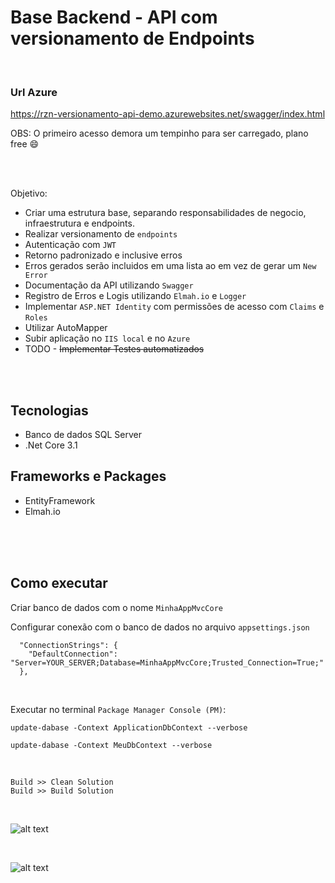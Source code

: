 # Base Backend - API com versionamento de Endpoints

<br/>

### Url Azure

https://rzn-versionamento-api-demo.azurewebsites.net/swagger/index.html

OBS: O primeiro acesso demora um tempinho para ser carregado, plano free :smile:

<br/>
<br/>

Objetivo:
- Criar uma estrutura base, separando responsabilidades de negocio, infraestrutura e endpoints.
- Realizar versionamento de `endpoints`
- Autenticação com `JWT`
- Retorno padronizado e inclusive erros
- Erros gerados serão incluidos em uma lista ao em vez de gerar um `New Error`
- Documentação da API utilizando `Swagger`
- Registro de Erros e Logis utilizando `Elmah.io` e `Logger`
- Implementar `ASP.NET Identity` com permissões de acesso com `Claims` e `Roles`
- Utilizar AutoMapper
- Subir aplicação no `IIS local` e no `Azure`
- TODO - ~~Implementar Testes automatizados~~

<br/>
<br/>

## Tecnologias
- Banco de dados SQL Server
- .Net Core 3.1

## Frameworks e Packages
- EntityFramework
- Elmah.io

<br/>
<br/>

<br>

## Como executar

Criar banco de dados com o nome `MinhaAppMvcCore`

Configurar conexão com o banco de dados no arquivo `appsettings.json`


```
  "ConnectionStrings": {
    "DefaultConnection": "Server=YOUR_SERVER;Database=MinhaAppMvcCore;Trusted_Connection=True;"
  },
```

<br>

Executar no terminal `Package Manager Console (PM)`:
<br>

```
update-dabase -Context ApplicationDbContext --verbose
```

```
update-dabase -Context MeuDbContext --verbose
```
<br>

`Build >> Clean Solution`
<br>
`Build >> Build Solution`

<br>

![alt text](https://github.com/cleberspirlandeli/versionamento-api/blob/master/images/swagger.png)

<br>

![alt text](https://github.com/cleberspirlandeli/versionamento-api/blob/master/images/elmah.png)

<br>
